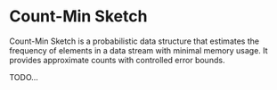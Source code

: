# Count-Min Sketch

Count-Min Sketch is a probabilistic data structure that estimates the frequency of elements in a data stream with minimal
memory usage. It provides approximate counts with controlled error bounds.

TODO...
